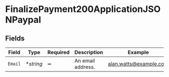 # FinalizePayment200ApplicationJSONPaypal


## Fields

| Field                  | Type                   | Required               | Description            | Example                |
| ---------------------- | ---------------------- | ---------------------- | ---------------------- | ---------------------- |
| `Email`                | **string*              | :heavy_minus_sign:     | An email address.      | alan.watts@example.com |